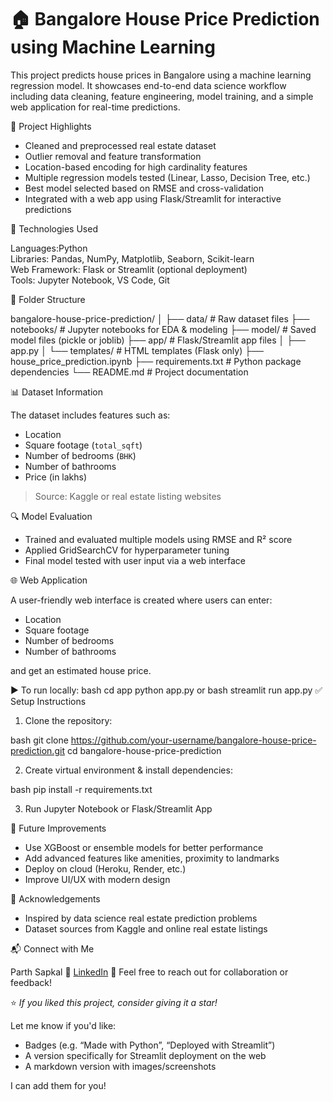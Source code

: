 
 # 🏠 Bangalore House Price Prediction using Machine Learning

This project predicts house prices in Bangalore using a machine learning regression model. It showcases end-to-end data science workflow including data cleaning, feature engineering, model training, and a simple web application for real-time predictions.

📌 Project Highlights

- Cleaned and preprocessed real estate dataset
- Outlier removal and feature transformation
- Location-based encoding for high cardinality features
- Multiple regression models tested (Linear, Lasso, Decision Tree, etc.)
- Best model selected based on RMSE and cross-validation
- Integrated with a web app using Flask/Streamlit for interactive predictions

🧠 Technologies Used

Languages:Python  
Libraries: Pandas, NumPy, Matplotlib, Seaborn, Scikit-learn  
Web Framework: Flask or Streamlit (optional deployment)  
Tools: Jupyter Notebook, VS Code, Git  

 📁 Folder Structure

bangalore-house-price-prediction/
│
├── data/                    # Raw dataset files
├── notebooks/               # Jupyter notebooks for EDA & modeling
├── model/                   # Saved model files (pickle or joblib)
├── app/                     # Flask/Streamlit app files
│   ├── app.py
│   └── templates/           # HTML templates (Flask only)
├── house\_price\_prediction.ipynb
├── requirements.txt         # Python package dependencies
└── README.md                # Project documentation

📊 Dataset Information

The dataset includes features such as:

- Location  
- Square footage (`total_sqft`)  
- Number of bedrooms (`BHK`)  
- Number of bathrooms  
- Price (in lakhs)  

> Source: Kaggle or real estate listing websites

🔍 Model Evaluation

- Trained and evaluated multiple models using RMSE and R² score
- Applied GridSearchCV for hyperparameter tuning
- Final model tested with user input via a web interface

🌐 Web Application

A user-friendly web interface is created where users can enter:

- Location  
- Square footage  
- Number of bedrooms  
- Number of bathrooms  

and get an estimated house price.

 ▶️ To run locally:
bash
cd app
python app.py
or
bash
streamlit run app.py
 ✅ Setup Instructions

1. Clone the repository:

bash
git clone https://github.com/your-username/bangalore-house-price-prediction.git
cd bangalore-house-price-prediction

2. Create virtual environment & install dependencies:

bash
pip install -r requirements.txt

3. Run Jupyter Notebook or Flask/Streamlit App

 🚀 Future Improvements

* Use XGBoost or ensemble models for better performance
* Add advanced features like amenities, proximity to landmarks
* Deploy on cloud (Heroku, Render, etc.)
* Improve UI/UX with modern design

 🙌 Acknowledgements

* Inspired by data science real estate prediction problems
* Dataset sources from Kaggle and online real estate listings

 📬 Connect with Me

Parth Sapkal
🔗 [LinkedIn](https://www.linkedin.com/in/parth-sapkal-5108762b6)
📧 Feel free to reach out for collaboration or feedback!

⭐ *If you liked this project, consider giving it a star!*

Let me know if you'd like:
- Badges (e.g. “Made with Python”, “Deployed with Streamlit”)
- A version specifically for Streamlit deployment on the web
- A markdown version with images/screenshots

I can add them for you!
